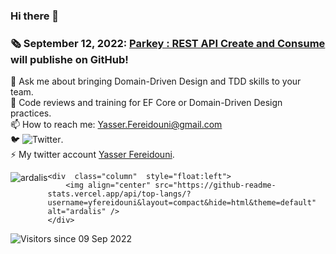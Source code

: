 ### Hi there 👋
<!--
**yfereidouni/yfereidouni** is a ✨ _special_ ✨ repository because its `README.md` (this file) appears on your GitHub profile.
-->
### :newspaper_roll: September 12, 2022: [Parkey : REST API Create and Consume](https://github.com/yfereidouni/Parky.git) will publishe on GitHub! 
💬 Ask me about bringing Domain-Driven Design and TDD skills to your team.  
:brain: Code reviews and training for EF Core or Domain-Driven Design practices.  
📫 How to reach me: Yasser.Fereidouni@gmail.com   
🐦 ![Twitter](https://img.shields.io/twitter/follow/fereidouni?style=social).  
⚡ My twitter account [Yasser Fereidouni](https://twitter.com/fereidouni).

<div class="row">
    <div class="column" style="float:left">
		<img align="center" src="https://github-readme-stats.vercel.app/api?username=yfereidouni&show_icons=true&theme=default" alt="ardalis" />
    </div>

    <div  class="column"  style="float:left">
        <img align="center" src="https://github-readme-stats.vercel.app/api/top-langs/?username=yfereidouni&layout=compact&hide=html&theme=default" alt="ardalis" />
    </div>
</div>

![Visitors since 09 Sep 2022](https://visitor-badge.glitch.me/badge?page_id=yfereidouni.yfereidouni)

